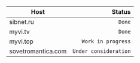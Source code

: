 Host|Status
---|---:
sibnet.ru|`Done`
myvi.tv|`Done`
myvi.top|`Work in progress`
sovetromantica.com|`Under consideration`